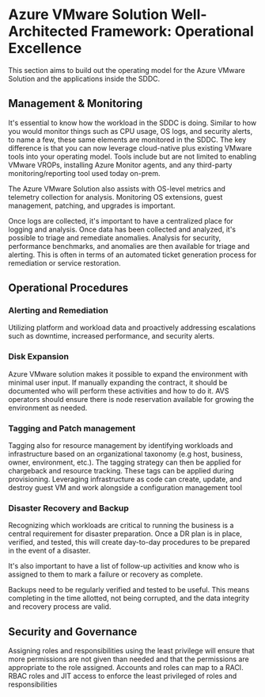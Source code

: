 # Azure VMware Solution Well-Architected Framework: Operational Excellence

This section aims to build out the operating model for the Azure VMware Solution and the applications inside the SDDC. 

## Management & Monitoring 

It's essential to know how the workload in the SDDC is doing. Similar to how you would monitor things such as CPU usage, OS logs, and security alerts, to name a few, these same elements are monitored in the SDDC. The key difference is that you can now leverage cloud-native plus existing VMware tools into your operating model. Tools include but are not limited to enabling VMware VROPs, installing Azure Monitor agents, and any third-party monitoring/reporting tool used today on-prem. 


The Azure VMware Solution also assists with OS-level metrics and telemetry collection for analysis. Monitoring OS extensions, guest management, patching, and upgrades is important.

Once logs are collected, it's important to have a centralized place for logging and analysis. Once data has been collected and analyzed, it's possible to triage and remediate anomalies. Analysis for security, performance benchmarks, and anomalies are then available for triage and alerting. This is often in terms of an automated ticket generation process for remediation or service restoration. 


## Operational Procedures 

### Alerting and Remediation 
Utilizing platform and workload data and proactively addressing escalations such as downtime, increased performance, and security alerts. 


### Disk Expansion 
Azure VMware solution makes it possible to expand the environment with minimal user input. If manually expanding the contract, it should be documented who will perform these activities and how to do it. AVS operators should ensure there is node reservation available for growing the environment as needed. 

### Tagging and Patch management 

Tagging also for resource management by identifying workloads and infrastructure based on an organizational taxonomy (e.g host, business, owner, environment, etc.). The tagging strategy can then be applied for chargeback and resource tracking. These tags can be applied during provisioning. Leveraging infrastructure as code can create, update, and destroy guest VM and work alongside a configuration management tool 

### Disaster Recovery and Backup

Recognizing which workloads are critical to running the business is a central requirement for disaster preparation. Once a DR plan is in place, verified, and tested, this will create day-to-day procedures to be prepared in the event of a disaster. 

It's also important to have a list of follow-up activities and know who is assigned to them to mark a failure or recovery as complete. 

Backups need to be regularly verified and tested to be useful. This means completing in the time allotted, not being corrupted, and the data integrity and recovery process are valid. 

## Security and Governance

Assigning roles and responsibilities using the least privilege will ensure that more permissions are not given than needed and that the permissions are appropriate to the role assigned. Accounts and roles can map to a RACI. RBAC roles and JIT access to enforce the least privileged of roles and responsibilities



